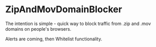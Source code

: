 # ZipAndMovDomainBlocker

The intention is simple - quick way to block traffic from .zip and .mov domains on people's browsers.

Alerts are coming, then Whitelist functionality.